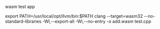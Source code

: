 wasm test app

export PATH=/usr/local/opt/llvm/bin:$PATH
clang --target=wasm32 --no-standard-libraries -Wl,--export-all -Wl,--no-entry -o add.wasm test.cpp